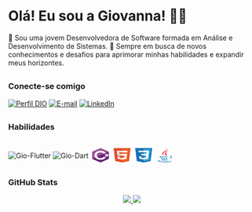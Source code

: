 # Olá! Eu sou a Giovanna! 👋🏻

🌱 Sou uma jovem Desenvolvedora de Software formada em Análise e Desenvolvimento de Sistemas.
🚀 Sempre em busca de novos conhecimentos e desafios para aprimorar minhas habilidades e expandir meus horizontes.


##

### Conecte-se comigo

[![Perfil DIO](https://img.shields.io/badge/-Meu%20Perfil%20na%20DIO-ffe5b4?style=for-the-badge)](https://web.dio.me/users/giovannams3999)
[![E-mail](https://img.shields.io/badge/-Email-800080?style=for-the-badge&logo=microsoft-outlook&logoColor=ffffff)](mailto:giovannams3999@gmail.com)
[![LinkedIn](https://img.shields.io/badge/-LinkedIn-ffe5b4?style=for-the-badge&logo=linkedin&logoColor=000000)](https://www.linkedin.com/in/giovannams/)

##

### Habilidades

<div style="display: inline_block"><br>
  <img align="center" alt="Gio-Flutter" height="30" width="40" src="https://cdn.jsdelivr.net/gh/devicons/devicon/icons/flutter/flutter-original.svg">
  <img align="center" alt="Gio-Dart" height="30" width="40" src="https://cdn.jsdelivr.net/gh/devicons/devicon/icons/dart/dart-original.svg">
  <img align="center" alt="Gio-CSharp" height="30" width="40" src="https://raw.githubusercontent.com/devicons/devicon/master/icons/csharp/csharp-original.svg">
  <img align="center" alt="Gio-HTML" height="30" width="40" src="https://raw.githubusercontent.com/devicons/devicon/master/icons/html5/html5-original.svg">
  <img align="center" alt="Gio-CSS" height="30" width="40" src="https://raw.githubusercontent.com/devicons/devicon/master/icons/css3/css3-original.svg">
  <img align="center" alt="Gio-Java.js" height="30" width="40" src="https://raw.githubusercontent.com/devicons/devicon/master/icons/java/java-original.svg">
</div>

##

### GitHub Stats

<div align="center">
  <a href="https://github.com/GiovannaMS">
  <img height="180em" src="https://github-readme-stats.vercel.app/api?username=GiovannaMS&show_icons=true&theme=ambient_gradient&include_all_commits=true&count_private=true"/>
  <img height="180em" src="https://github-readme-stats.vercel.app/api/top-langs/?username=GiovannaMS&layout=compact&langs_count=7&theme=ambient_gradient"/>
</div> 
